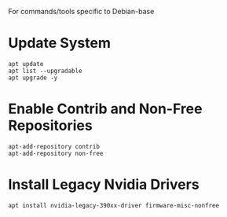 For commands/tools specific to Debian-base

# Update System
```
apt update
apt list --upgradable
apt upgrade -y
```

# Enable Contrib and Non-Free Repositories
```
apt-add-repository contrib
apt-add-repository non-free
```

# Install Legacy Nvidia Drivers
```
apt install nvidia-legacy-390xx-driver firmware-misc-nonfree
```
